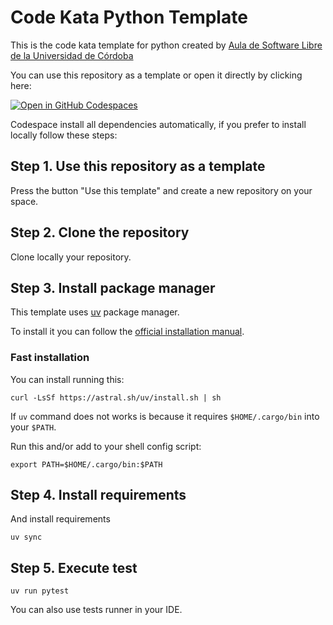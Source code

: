 # Code Kata Python Template

This is the code kata template for python created by [Aula de Software Libre de la Universidad de Córdoba](https://www.uco.es/aulasoftwarelibre/)

You can use this repository as a template or open it directly by clicking here:

[![Open in GitHub Codespaces](https://github.com/codespaces/badge.svg)](https://codespaces.new/aulasoftwarelibre/codekata-template-python)

Codespace install all dependencies automatically, if you prefer to install locally follow these steps:

## Step 1. Use this repository as a template

Press the button "Use this template" and create a new repository on your space.

## Step 2. Clone the repository

Clone locally your repository.

## Step 3. Install package manager

This template uses [uv](https://docs.astral.sh/uv/) package manager.

To install it you can follow the [official installation manual](https://docs.astral.sh/uv/getting-started/installation/).

### Fast installation

You can install running this:

```
curl -LsSf https://astral.sh/uv/install.sh | sh
```

If `uv` command does not works is because it requires `$HOME/.cargo/bin` into your `$PATH`.

Run this and/or add to your shell config script:

```
export PATH=$HOME/.cargo/bin:$PATH
```

## Step 4. Install requirements

And install requirements

```
uv sync
```

## Step 5. Execute test

```
uv run pytest
```

You can also use tests runner in your IDE.
